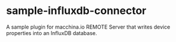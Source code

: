 # sample-influxdb-connector
A sample plugin for macchina.io REMOTE Server that writes device properties into an InfluxDB database.
